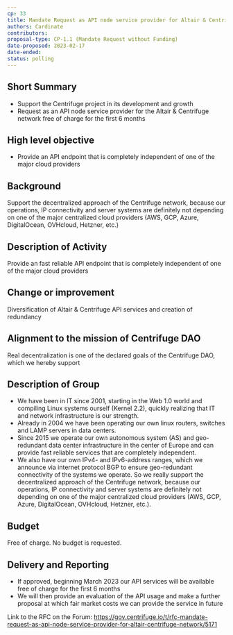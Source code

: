 ```yaml
---
cp: 33
title: Mandate Request as API node service provider for Altair & Centrifuge network
authors: Cardinate
contributors: 
proposal-type: CP-1.1 (Mandate Request without Funding)
date-proposed: 2023-02-17
date-ended: 
status: polling
---
```


## Short Summary 
- Support the Centrifuge project in its development and growth
- Request as an API node service provider for the Altair & Centrifuge network free of charge for the first 6 months

## High level objective 
- Provide an API endpoint that is completely independent of one of the major cloud providers

## Background 
Support the decentralized approach of the Centrifuge network, because our operations, IP connectivity and server systems are definitely not depending on one of the major centralized cloud providers (AWS, GCP, Azure, DigitalOcean, OVHcloud, Hetzner, etc.)

## Description of Activity 
Provide an fast reliable API endpoint that is completely independent of one of the major cloud providers

## Change or improvement 
Diversification of Altair & Centrifuge API services and creation of redundancy

## Alignment to the mission of Centrifuge DAO
Real decentralization is one of the declared goals of the Centrifuge DAO, which we hereby support

## Description of Group
- We have been in IT since 2001, starting in the Web 1.0 world and compiling Linux systems ourself (Kernel 2.2), quickly realizing that IT and network infrastructure is our strength. 
- Already in 2004 we have been operating our own linux routers, switches and LAMP servers in data centers. 
- Since 2015 we operate our own autonomous system (AS) and geo-redundant data center infrastructure in the center of Europe and can provide fast reliable services that are completely independent.
- We also have our own IPv4- and IPv6-address ranges, which we announce via internet protocol BGP to ensure geo-redundant connectivity of the systems we operate. So we really support the decentralized approach of the Centrifuge network, because our operations, IP connectivity and server systems are definitely not depending on one of the major centralized cloud providers (AWS, GCP, Azure, DigitalOcean, OVHcloud, Hetzner, etc.).

## Budget
Free of charge. No budget is requested.

## Delivery and Reporting
- If approved, beginning March 2023 our API services will be available free of charge for the first 6 months
- We will then provide an evaluation of the API usage and make a further proposal at which fair market costs we can provide the service in future

Link to the RFC on the Forum: https://gov.centrifuge.io/t/rfc-mandate-request-as-api-node-service-provider-for-altair-centrifuge-network/5171